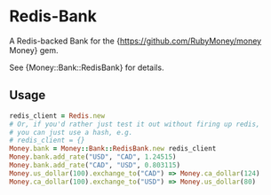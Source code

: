 Redis-Bank
==========

A Redis-backed Bank for the {https://github.com/RubyMoney/money Money} gem.

See {Money::Bank::RedisBank} for details.

Usage
-----

```ruby
redis_client = Redis.new
# Or, if you'd rather just test it out without firing up redis,
# you can just use a hash, e.g.
# redis_client = {}
Money.bank = Money::Bank::RedisBank.new redis_client
Money.bank.add_rate("USD", "CAD", 1.24515)
Money.bank.add_rate("CAD", "USD", 0.803115)
Money.us_dollar(100).exchange_to("CAD") => Money.ca_dollar(124)
Money.ca_dollar(100).exchange_to("USD") => Money.us_dollar(80)
```
